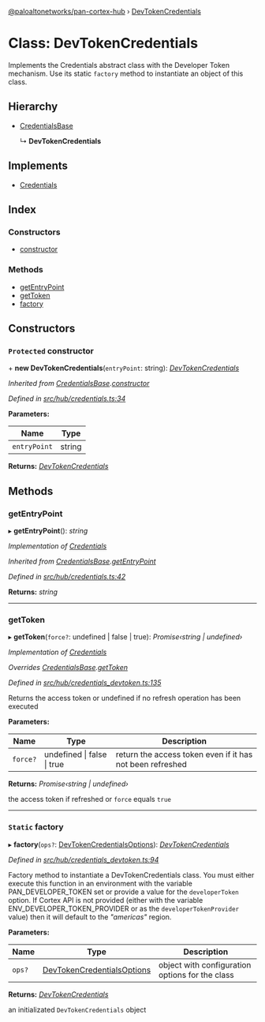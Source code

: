 [@paloaltonetworks/pan-cortex-hub](../README.md) › [DevTokenCredentials](devtokencredentials.md)

# Class: DevTokenCredentials

Implements the Credentials abstract class with the Developer Token mechanism.
Use its static `factory` method to instantiate an object of this class.

## Hierarchy

* [CredentialsBase](credentialsbase.md)

  ↳ **DevTokenCredentials**

## Implements

* [Credentials](../interfaces/credentials.md)

## Index

### Constructors

* [constructor](devtokencredentials.md#protected-constructor)

### Methods

* [getEntryPoint](devtokencredentials.md#getentrypoint)
* [getToken](devtokencredentials.md#gettoken)
* [factory](devtokencredentials.md#static-factory)

## Constructors

### `Protected` constructor

\+ **new DevTokenCredentials**(`entryPoint`: string): *[DevTokenCredentials](devtokencredentials.md)*

*Inherited from [CredentialsBase](credentialsbase.md).[constructor](credentialsbase.md#protected-constructor)*

*Defined in [src/hub/credentials.ts:34](https://github.com/xhoms/pan-cortex-hub-nodejs/blob/8b95863/src/hub/credentials.ts#L34)*

**Parameters:**

Name | Type |
------ | ------ |
`entryPoint` | string |

**Returns:** *[DevTokenCredentials](devtokencredentials.md)*

## Methods

###  getEntryPoint

▸ **getEntryPoint**(): *string*

*Implementation of [Credentials](../interfaces/credentials.md)*

*Inherited from [CredentialsBase](credentialsbase.md).[getEntryPoint](credentialsbase.md#getentrypoint)*

*Defined in [src/hub/credentials.ts:42](https://github.com/xhoms/pan-cortex-hub-nodejs/blob/8b95863/src/hub/credentials.ts#L42)*

**Returns:** *string*

___

###  getToken

▸ **getToken**(`force?`: undefined | false | true): *Promise‹string | undefined›*

*Implementation of [Credentials](../interfaces/credentials.md)*

*Overrides [CredentialsBase](credentialsbase.md).[getToken](credentialsbase.md#abstract-gettoken)*

*Defined in [src/hub/credentials_devtoken.ts:135](https://github.com/xhoms/pan-cortex-hub-nodejs/blob/8b95863/src/hub/credentials_devtoken.ts#L135)*

Returns the access token or undefined if no refresh operation has been executed

**Parameters:**

Name | Type | Description |
------ | ------ | ------ |
`force?` | undefined &#124; false &#124; true | return the access token even if it has not been refreshed |

**Returns:** *Promise‹string | undefined›*

the access token if refreshed or `force` equals `true`

___

### `Static` factory

▸ **factory**(`ops?`: [DevTokenCredentialsOptions](../interfaces/devtokencredentialsoptions.md)): *[DevTokenCredentials](devtokencredentials.md)*

*Defined in [src/hub/credentials_devtoken.ts:94](https://github.com/xhoms/pan-cortex-hub-nodejs/blob/8b95863/src/hub/credentials_devtoken.ts#L94)*

Factory method to instantiate a DevTokenCredentials class. You must
either execute this function in an environment with the variable
PAN_DEVELOPER_TOKEN set or provide a value for the `developerToken`
option. If Cortex API is not provided (either with the variable
ENV_DEVELOPER_TOKEN_PROVIDER or as the `developerTokenProvider` value)
then it will default to the _"americas"_ region.

**Parameters:**

Name | Type | Description |
------ | ------ | ------ |
`ops?` | [DevTokenCredentialsOptions](../interfaces/devtokencredentialsoptions.md) | object with configuration options for the class |

**Returns:** *[DevTokenCredentials](devtokencredentials.md)*

an initializated `DevTokenCredentials` object
